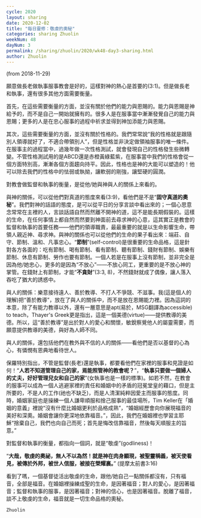 ```yaml
---
cycle: 2020
layout: sharing
date: 2020-12-02
title: "每日靈修：敬虔的奧秘"
categories: sharing Zhuolin
weekNum: 48
dayNum: 3
permalink: /sharing/zhuolin/2020/wk48-day3-sharing.html
author: Zhuolin
---
```

(from 2018-11-29)

願意做長老做執事服事教會是好的，這樣對神的熱心是首要的(3:1)。但是做長老和執事，還有很多其他方面需要衡量。  

首先，在這些需要衡量的方面，並沒有關於他們的能力與恩賜的。能力與恩賜是神給予的，而不是自己一開始就擁有的。很多人是在服事當中漸漸發覺自己的能力與恩賜；更多的人是在忠心服事的過程中祈求並得到神加添能力與恩賜。  

其次，這些需要衡量的方面，並沒有關於性格的。我們常常說“我的性格就是跟隨別人領導就好了，不適合帶領別人”，但是性格並非決定做領袖服事的唯一條件。在服事主的過程當中，過幾年做一次性格測試，就會發現自己的性格發生些微轉變。不管性格測試用的是ABCD還是赤橙黃綠藍紫，在服事當中我們的性格會從一個方面特別高，漸漸各個方面趨向持平。因此，性格也是神的大能可以塑造的！他可以除去我們的性格中的怯弱或執拗，讓軟弱的剛強，讓堅硬的圓潤。  

對教會做監督和執事的衡量，是從他/她與神與人的關係上來看的。  

與神的關係，可以從他們對真道的態度來看(3:9)，看他們是不是“**固守真道的奧秘**”。我們對神的話語的態度，是可以從平日的分享言談中看出來的；一個心思意念常常在主裡的人，言談話語自然而然離不開神的道，這不是能長期假裝的。這樣的生命，在任何事情上都自然而然要到神面前去尋求神的心意，這其實正是教會的監督和執事的首要任務——他們的領導職責，最最重要的就是以生命影響生命，帶領人親近神、尋求神。與神的關係也可以從他們的生命的果子看出來：端莊、自守、節制、溫和、凡事忠心。“**節制**”(self-control)是很重要的生命品格，這是針對各方各面的：吃有節制、喝有節制、看有節制、聽有節制、錢財有節制、娛樂有節制、休息有節制、勞作也要有節制。一個人若是在服事上沒有節制，並非完全是因為他/她忠心，更多的是因為“不放心”——不放心同工，更重要的是不放心神的掌管。在錢財上有節制，才能“**不貪財**”(3:3, 8)，不然錢財就成了偶像，讓人落入吞吃了猶大的誘惑中。  

與人的關係：樂意接待遠人、善於教導、不打人不爭競、不滋事。我(這是個人的理解)把“善於教導”，放在了與人的關係中，而不是放在恩賜能力裡。因為這詞的本意，除了有能力教導以外，還有一層意思是apt(易於，MSG翻譯為accessible) to teach，Thayer's Greek更是指出，這是一個美德(virtue)——提供教導的美德。所以，這“善於教導”是出於對人的愛心和關懷，敏銳察覺他人的屬靈需要，而願意提供教導的美德，與好為人師不同。  

與人的關係，還包括他們在教外與不信的人的關係——看他們是否以基督的心為心，有憐憫有恩典地看待世人。  

保羅特別指出，不管是監督(長老)還是執事，都要看他們在家裡的服事和見證是如何！“**人若不知道管理自己的家，焉能照管神的教會呢？**”，“**執事只要做一個婦人的丈夫，好好管理兒女和自己的家**”(女執事也是一樣的標準)。如若不然，在教會的服事可以成為一個人逃避家裡的責任和婚姻中的矛盾的冠冕堂皇的藉口，但是主所要的，不是人的工作(祂也不缺乏)，而是人清潔純粹因愛主而服事的態度。同時，婚姻家庭也是操練一個人謙卑順服和捨己服事的最佳場所，Tim Keller在「婚姻的意義」裡說“沒有什麼比婚姻更利於品格成熟”，“婚姻經歷會向你展現福音的美好和深奧。婚姻會讓你更深地依靠福音。”，因此，我們在婚姻裡也學習主耶穌“捨棄自己，我們也向自己而死；首先是悔改信靠福音，然後每天順服主的旨意。”  

對監督和執事的衡量，都指向一個詞，就是“敬虔”(godliness)！  

“**大哉，敬虔的奧祕，無人不以為然！就是神在肉身顯現，被聖靈稱義，被天使看見，被傳於外邦，被世人信服，被接在榮耀裏。**” (提摩太前書3:16)  

看到了嗎，一個基督徒活出敬虔的生命，跟他/她自己一點關係都沒有，只有福音，全部是福音。在婚姻裡操練成聖的生命，是因著福音；對人的愛心，是因著福音；監督和執事的服事，是因著福音；對神的信心，也是因著福音。脫離了福音，談不上敬虔的生命，福音就是一切生命品格的奧秘。  

`Zhuolin`  
